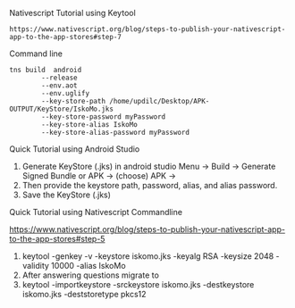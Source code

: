 Nativescript Tutorial using Keytool
```
https://www.nativescript.org/blog/steps-to-publish-your-nativescript-app-to-the-app-stores#step-7
```

Command line
```
tns build  android 
		--release 
		--env.aot 
		--env.uglify 
		--key-store-path /home/updilc/Desktop/APK-OUTPUT/KeyStore/IskoMo.jks 
		--key-store-password myPassword
		--key-store-alias IskoMo 
		--key-store-alias-password myPassword
```
Quick Tutorial using Android Studio

1. Generate KeyStore (.jks) in android studio
   Menu -> Build -> Generate Signed Bundle or APK -> (choose) APK ->
2. Then provide the keystore path, password, alias, and alias password.
3. Save the KeyStore (.jks)

Quick Tutorial using Nativescript Commandline

https://www.nativescript.org/blog/steps-to-publish-your-nativescript-app-to-the-app-stores#step-5

1. keytool -genkey -v -keystore iskomo.jks -keyalg RSA -keysize 2048 -validity 10000 -alias IskoMo
2. After answering questions migrate to 
3. keytool -importkeystore -srckeystore iskomo.jks -destkeystore iskomo.jks -deststoretype pkcs12
